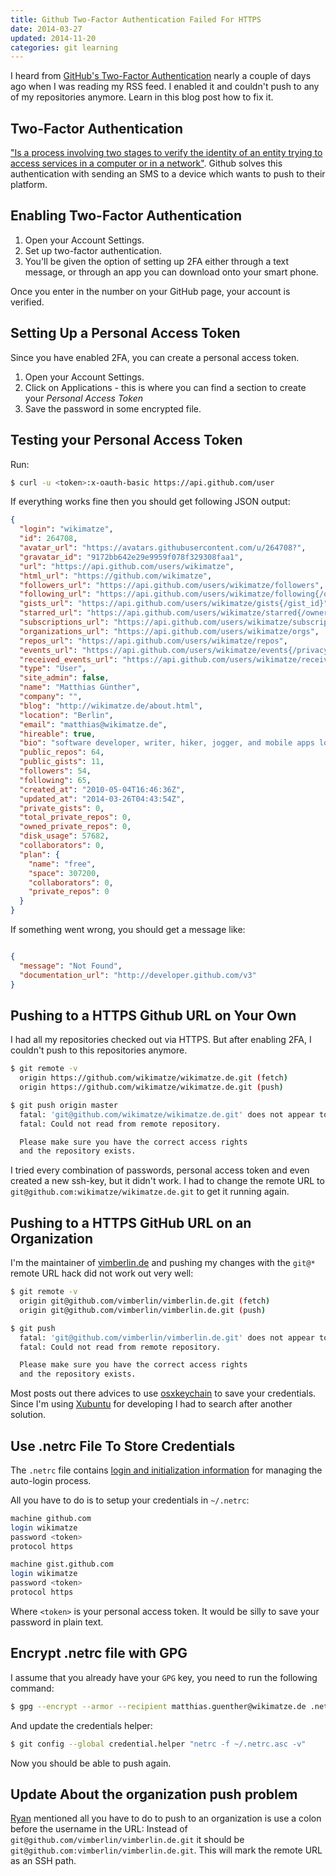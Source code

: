 ```yaml
---
title: Github Two-Factor Authentication Failed For HTTPS
date: 2014-03-27
updated: 2014-11-20
categories: git learning
---
```


I heard from [GitHub's Two-Factor Authentication](https://github.com/blog/1614-two-factor-authentication) nearly a couple of days ago when I was reading my RSS feed. I enabled it and couldn't push to any of my repositories anymore. Learn in this blog post how to fix it.


## Two-Factor Authentication

["Is a process involving two stages to verify the identity of an entity trying to access services in a computer or in a network"](http://en.wikipedia.org/wiki/Two-step_verification). Github solves this authentication with sending an SMS to a device which wants to push to their platform.


## Enabling Two-Factor Authentication

1. Open your Account Settings.
2. Set up two-factor authentication.
3. You'll be given the option of setting up 2FA either through a text message, or through an app you can download onto your smart phone.


Once you enter in the number on your GitHub page, your account is verified.


## Setting Up a Personal Access Token

Since you have enabled 2FA, you can create a personal access token.


1. Open your Account Settings.
2. Click on Applications - this is where you can find a section to  create your _Personal Access Token_
3. Save the password in some encrypted file.


## Testing your Personal Access Token

Run:


```bash
$ curl -u <token>:x-oauth-basic https://api.github.com/user
```


If everything works fine then you should get following JSON output:


```json
{
  "login": "wikimatze",
  "id": 264708,
  "avatar_url": "https://avatars.githubusercontent.com/u/264708?",
  "gravatar_id": "9172bb642e29e9959f078f329308faa1",
  "url": "https://api.github.com/users/wikimatze",
  "html_url": "https://github.com/wikimatze",
  "followers_url": "https://api.github.com/users/wikimatze/followers",
  "following_url": "https://api.github.com/users/wikimatze/following{/other_user}",
  "gists_url": "https://api.github.com/users/wikimatze/gists{/gist_id}",
  "starred_url": "https://api.github.com/users/wikimatze/starred{/owner}{/repo}",
  "subscriptions_url": "https://api.github.com/users/wikimatze/subscriptions",
  "organizations_url": "https://api.github.com/users/wikimatze/orgs",
  "repos_url": "https://api.github.com/users/wikimatze/repos",
  "events_url": "https://api.github.com/users/wikimatze/events{/privacy}",
  "received_events_url": "https://api.github.com/users/wikimatze/received_events",
  "type": "User",
  "site_admin": false,
  "name": "Matthias Günther",
  "company": "",
  "blog": "http://wikimatze.de/about.html",
  "location": "Berlin",
  "email": "matthias@wikimatze.de",
  "hireable": true,
  "bio": "software developer, writer, hiker, jogger, and mobile apps lover",
  "public_repos": 64,
  "public_gists": 11,
  "followers": 54,
  "following": 65,
  "created_at": "2010-05-04T16:46:36Z",
  "updated_at": "2014-03-26T04:43:54Z",
  "private_gists": 0,
  "total_private_repos": 0,
  "owned_private_repos": 0,
  "disk_usage": 57682,
  "collaborators": 0,
  "plan": {
    "name": "free",
    "space": 307200,
    "collaborators": 0,
    "private_repos": 0
  }
}
```


If something went wrong, you should get a message like:


```json

{
  "message": "Not Found",
  "documentation_url": "http://developer.github.com/v3"
}
```


## Pushing to a HTTPS Github URL on Your Own

I had all my repositories checked out via HTTPS. But after enabling 2FA, I couldn't push to this repositories anymore.


```bash
$ git remote -v
  origin https://github.com/wikimatze/wikimatze.de.git (fetch)
  origin https://github.com/wikimatze/wikimatze.de.git (push)

$ git push origin master
  fatal: 'git@github.com/wikimatze/wikimatze.de.git' does not appear to be a git repository
  fatal: Could not read from remote repository.

  Please make sure you have the correct access rights
  and the repository exists.
```


I tried every combination of passwords, personal access token and even created a new ssh-key, but it didn't work. I had
to change the remote URL to `git@github.com:wikimatze/wikimatze.de.git` to get it running again.


## Pushing to a HTTPS GitHub URL on an Organization

I'm the maintainer of [vimberlin.de](http://vimberlin.de/) and pushing my changes with the `git@*` remote URL hack did
not work out very well:


```bash
$ git remote -v
  origin git@github.com/vimberlin/vimberlin.de.git (fetch)
  origin git@github.com/vimberlin/vimberlin.de.git (push)

$ git push
  fatal: 'git@github.com/vimberlin/vimberlin.de.git' does not appear to be a git repository
  fatal: Could not read from remote repository.

  Please make sure you have the correct access rights
  and the repository exists.
```


Most posts out there advices to use [osxkeychain](http://olivierlacan.com/posts/why-is-git-https-not-working-on-github/) to save your credentials. Since I'm using [Xubuntu](http://xubuntu.org/) for developing I had to search after another solution.


## Use .netrc File To Store Credentials

The `.netrc` file contains [login and initialization information](http://www.gnu.org/software/inetutils/manual/html\_node/The-_002enetrc-File.html) for managing the auto-login process.


All you have to do is to setup your credentials in `~/.netrc`:


```bash
machine github.com
login wikimatze
password <token>
protocol https

machine gist.github.com
login wikimatze
password <token>
protocol https
```


Where `<token>` is your personal access token. It would be silly to save your password in plain text.


## Encrypt .netrc file with GPG

I assume that you already have your `GPG` key, you need to run the following command:


```bash
$ gpg --encrypt --armor --recipient matthias.guenther@wikimatze.de .netrc
```


And update the credentials helper:


```bash
$ git config --global credential.helper "netrc -f ~/.netrc.asc -v"
```


Now you should be able to push again.


## Update About the organization push problem

[Ryan](https://twitter.com/RyanHiebert) mentioned all you have to do to push to an organization is use a colon before
the username in the URL: Instead of `git@github.com/vimberlin/vimberlin.de.git` it should be `git@github.com:vimberlin/vimberlin.de.git`. This will mark the remote URL as an SSH path.

